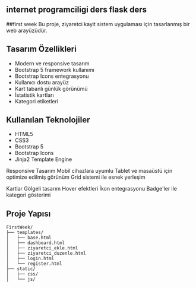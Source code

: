 ## internet programciligi ders flask ders

##first week 
Bu proje, ziyaretci kayit sistem  uygulaması için tasarlanmış bir web arayüzüdür.


## Tasarım Özellikleri

- Modern ve responsive tasarım
- Bootstrap 5 framework kullanımı
- Bootstrap Icons entegrasyonu
- Kullanıcı dostu arayüz
- Kart tabanlı günlük görünümü
- İstatistik kartları
- Kategori etiketleri

## Kullanılan Teknolojiler

- HTML5
- CSS3
- Bootstrap 5
- Bootstrap Icons
- Jinja2 Template Engine


Responsive Tasarım
    Mobil cihazlara uyumlu
    Tablet ve masaüstü için optimize edilmiş görünüm
    Grid sistemi ile esnek yerleşim

  Kartlar
     Gölgeli tasarım
     Hover efektleri
     İkon entegrasyonu
     Badge'ler ile kategori gösterimi


## Proje Yapısı

```
FirstWeek/
├── templates/
│   ├── base.html
│   ├── dashboard.html
│   ├── ziyaretci_ekle.html
│   ├── ziyaretci_duzenle.html
│   ├── login.html
│   └── register.html
├── static/
│   ├── css/
│   └── js/



